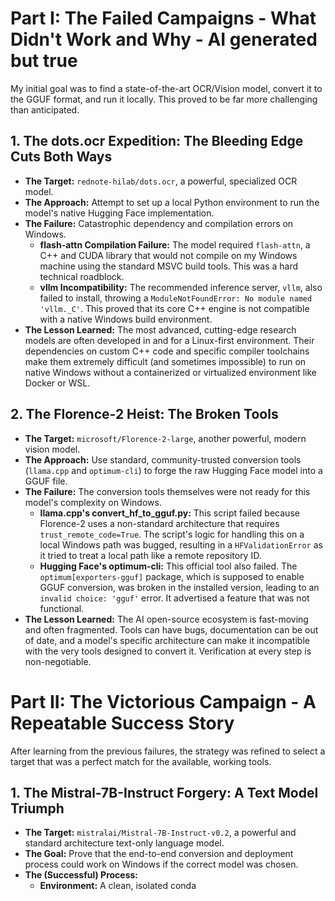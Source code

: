 # Part I: The Failed Campaigns - What Didn't Work and Why - AI generated but true

My initial goal was to find a state-of-the-art OCR/Vision model, convert it to the GGUF format, and run it locally. This proved to be far more challenging than anticipated.

## 1. The dots.ocr Expedition: The Bleeding Edge Cuts Both Ways

- **The Target:** `rednote-hilab/dots.ocr`, a powerful, specialized OCR model.
- **The Approach:** Attempt to set up a local Python environment to run the model's native Hugging Face implementation.
- **The Failure:** Catastrophic dependency and compilation errors on Windows.
  - **flash-attn Compilation Failure:** The model required `flash-attn`, a C++ and CUDA library that would not compile on my Windows machine using the standard MSVC build tools. This was a hard technical roadblock.
  - **vllm Incompatibility:** The recommended inference server, `vllm`, also failed to install, throwing a `ModuleNotFoundError: No module named 'vllm._C'`. This proved that its core C++ engine is not compatible with a native Windows build environment.
- **The Lesson Learned:** The most advanced, cutting-edge research models are often developed in and for a Linux-first environment. Their dependencies on custom C++ code and specific compiler toolchains make them extremely difficult (and sometimes impossible) to run on native Windows without a containerized or virtualized environment like Docker or WSL.

## 2. The Florence-2 Heist: The Broken Tools

- **The Target:** `microsoft/Florence-2-large`, another powerful, modern vision model.
- **The Approach:** Use standard, community-trusted conversion tools (`llama.cpp` and `optimum-cli`) to forge the raw Hugging Face model into a GGUF file.
- **The Failure:** The conversion tools themselves were not ready for this model's complexity on Windows.
  - **llama.cpp's convert_hf_to_gguf.py:** This script failed because Florence-2 uses a non-standard architecture that requires `trust_remote_code=True`. The script's logic for handling this on a local Windows path was bugged, resulting in a `HFValidationError` as it tried to treat a local path like a remote repository ID.
  - **Hugging Face's optimum-cli:** This official tool also failed. The `optimum[exporters-gguf]` package, which is supposed to enable GGUF conversion, was broken in the installed version, leading to an `invalid choice: 'gguf'` error. It advertised a feature that was not functional.
- **The Lesson Learned:** The AI open-source ecosystem is fast-moving and often fragmented. Tools can have bugs, documentation can be out of date, and a model's specific architecture can make it incompatible with the very tools designed to convert it. Verification at every step is non-negotiable.

# Part II: The Victorious Campaign - A Repeatable Success Story

After learning from the previous failures, the strategy was refined to select a target that was a perfect match for the available, working tools.

## 1. The Mistral-7B-Instruct Forgery: A Text Model Triumph

- **The Target:** `mistralai/Mistral-7B-Instruct-v0.2`, a powerful and standard architecture text-only language model.
- **The Goal:** Prove that the end-to-end conversion and deployment process could work on Windows if the correct model was chosen.
- **The (Successful) Process:**
  - **Environment:** A clean, isolated conda
